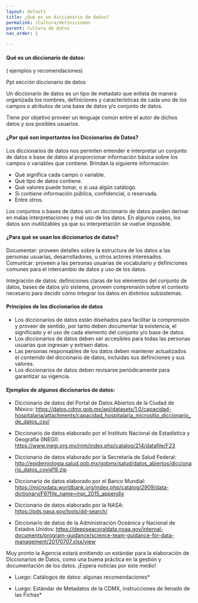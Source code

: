 ```yaml
---
layout: default
title: ¿Qué es un diccionario de datos?
permalink: /Cultura/definiciones
parent: Cultura de datos
nav_order: 1

---
```




<h4><b>Qué es un diccionario de datos:</b></h4>( ejemplos y recomendaciones)



Ppt sección diccionario de datos

Un diccionario de datos es un tipo de metadato que enlista de manera organizada los nombres, definiciones y características de cada uno de los campos o atributos de una base de datos y/o conjunto de datos. 

Tiene por objetivo proveer un lenguaje común entre el autor de dichos datos y sus posibles usuarios.

<h4><b>¿Por qué son importantes los Diccionarios de Datos?</b>
</h4>
Los diccionarios de datos nos permiten entender e interpretar un conjunto de datos o base de datos al proporcionar información básica sobre los campos o variables que contiene. Brindan la siguiente información:

- Qué significa cada campo o variable. 
- Qué tipo de datos contiene. 
- Qué valores puede tomar, o si usa algún catálogo.
- Si contiene información pública, confidencial, o reservada.
- Entre otros. 

Los conjuntos o bases de datos sin un diccionario de datos pueden derivar en malas interpretaciones y mal uso de los datos. En algunos casos, los datos son inutilizables ya que su interpretación se vuelve imposible. 

<h4><b>¿Para qué se usan los diccionarios de datos? 
</b></h4>
Documentar: proveen detalles sobre la estructura de los datos a las personas usuarias, desarrolladores, u otros actores interesados. 
Comunicar: proveen a las personas usuarias de vocabulario y definiciones comunes para el intercambio de datos y uso de los datos. 

Integración de datos: definiciones claras de los elementos del conjunto de datos, bases de datos y/o sistema, proveen comprensión sobre el contexto necesario para decidir cómo integrar los datos en distintos subsistemas.

<h4><b>Principios de los diccionarios de datos
</b></h4>

- Los diccionarios de datos están diseñados para facilitar la comprensión y proveer de sentido, por tanto deben documentar la existencia, el significado y el uso de cada elemento del conjunto y/o base de datos.
- Los diccionarios de datos deben ser accesibles para todas las personas usuarias que ingresan y extraen datos.
- Las personas responsables de los datos deben mantener actualizados el contenido del diccionario de datos, incluidas sus definiciones y sus valores.
- Los diccionarios de datos deben revisarse periódicamente para garantizar su vigencia.

<h4><b>Ejemplos de algunos diccionarios de datos:
</b></h4>

* Diccionario de datos del Portal de Datos Abiertos de la Ciudad de México: https://datos.cdmx.gob.mx/api/datasets/1.0/capacidad-hospitalaria/attachments/capacidad_hospitalaria_micrositio_diccionario_de_datos_csv/

* Diccionario de datos elaborado por el Instituto Nacional de Estadística y Geografía (INEGI): https://www.inegi.org.mx/rnm/index.php/catalog/214/datafile/F23

* Diccionario de datos elaborado por la Secretaría de Salud Federal: http://epidemiologia.salud.gob.mx/gobmx/salud/datos_abiertos/diccionario_datos_covid19.zip
 
* Diccionario de datos elaborado por el Banco Mundial: https://microdata.worldbank.org/index.php/catalog/2909/data-dictionary/F6?file_name=mpi_2015_appendix 

* Diccionario de datos elaborado por la NASA: https://pds.nasa.gov/tools/dd-search/ 

* Diccionario de datos de la Administración Oceánica y Nacional de Estados Unidos: https://deepseacoraldata.noaa.gov/internal-documents/program-guidance/science-team-guidance-for-data-management/20170707.xlsx/view 

Muy pronto la Agencia estará emitiendo un estándar para la elaboración de Diccionarios de Datos, como una buena práctica en la gestión y documentación de los datos. ¡Espera noticias por este medio!

- Luego: Catálogos de datos: algunas recomendaciones*

- Luego: Estándar de Metadatos de la CDMX, instrucciones de llenado de las Fichas* 
